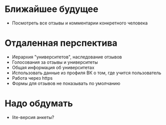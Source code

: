 # Ближайшее будущее
- Посмотреть все отзывы и комментарии конкретного человека

# Отдаленная перспектива
- Иерархия "университетов", наследование отзывов
- Голосования за отзывы и университеты
- Общая информация об университетах
- Использовать данные из профиля ВК о том, где учится пользователь
- Работа через https
- Формы для отзывов не показывать по умолчанию

# Надо обдумать
- lite-версия анкеты?
